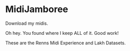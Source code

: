 ﻿# MidiJamboree
Download my midis.

Oh hey. You found where I keep ALL of it. Good work!

These are the Renns Midi Experience and Lakh Datasets.
